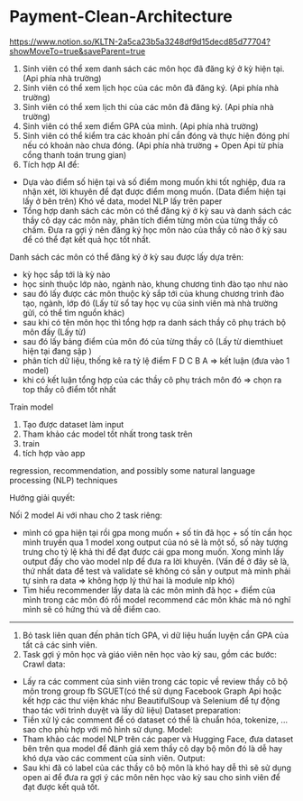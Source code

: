 ﻿# Payment-Clean-Architecture
https://www.notion.so/KLTN-2a5ca23b5a3248df9d15decd85d77704?showMoveTo=true&saveParent=true
1. Sinh viên có thể xem danh sách các môn học đã đăng ký ở kỳ hiện tại. (Api phía nhà trường)
2. Sinh viên có thể xem lịch học của các môn đã đăng ký. (Api phía nhà trường)
3. Sinh viên có thể xem lịch thi của các môn đã đăng ký. (Api phía nhà trường)
4. Sinh viên có thể xem điểm GPA của mình. (Api phía nhà trường)
5. Sinh viên có thể kiểm tra các khoản phí cần đóng và thực hiện đóng phí nếu có khoản nào chưa đóng. (Api phía nhà trường + Open Api từ phía cổng thanh toán trung gian)
6. Tích hợp AI để:
- Dựa vào điểm số hiện tại và số điểm mong muốn khi tốt nghiệp, đưa ra nhận xét, lời khuyên để đạt được điểm mong muốn. (Data điểm hiện tại lấy ở bên trên) Khó về data, model NLP lấy trên paper
- Tổng hợp danh sách các môn có thể đăng ký ở kỳ sau và danh sách các thầy cô dạy các môn này, phân tích điểm từng môn của từng thầy cô chấm.
Đưa ra gợi ý nên đăng ký học môn nào của thầy cô nào ở kỳ sau để có thể đạt kết quả học tốt nhất.

Danh sách các môn có thể đăng ký ở kỳ sau được lấy dựa trên: 

- kỳ học sắp tới là kỳ nào
- học sinh thuộc lớp nào, ngành nào, khung chương tình đào tạo như nào
- sau đó lấy được các môn thuộc kỳ sắp tới của khung chương trình đào tạo, ngành, lớp đó (Lấy từ sổ tay học vụ của sinh viên mà nhà trường gửi, có thể tìm nguồn khác)
- sau khi có tên môn học thì tổng hợp ra danh sách thầy cô phụ trách bộ môn đấy (Lấy từ)
- sau đó lấy bảng điểm của môn đó của từng thầy cô (Lấy từ diemthiuet hiện tại đang sập )
- phân tích dữ liệu, thống kê ra tỷ lệ điểm F D C B A ⇒ kết luận (đưa vào 1 model)
- khi có kết luận tổng hợp của các thầy cô phụ trách môn đó ⇒ chọn ra top thầy cô điểm tốt nhất

Train model

1. Tạo được dataset làm input
2. Tham khảo các model tốt nhất trong task trên 
3. train
4. tích hợp vào app

regression, recommendation, and possibly some natural language processing (NLP) techniques

Hướng giải quyết:

Nối 2 model Ai với nhau cho 2 task riêng:

- mình có gpa hiện tại rồi gpa mong muốn + số tín đã học + số tín cần học mình truyền qua 1 model xong output của nó sẽ là một số, số này tượng trưng cho tỷ lệ khả thi để đạt được cái gpa mong muốn. Xong mình lấy output đấy cho vào model nlp để đưa ra lời khuyên. (Vấn đề ở đây sẽ là, thứ nhất data để test và validate sẽ không có sẵn y output mà mình phải tự sinh ra data ⇒ không hợp lý thứ hai là module nlp khó)
- Tìm hiểu recommender lấy data là các môn mình đã học + điểm của mình trong các môn đó rồi model recommend các môn khác mà nó nghĩ mình sẽ có hứng thú và dễ điểm cao.
- ----------------------------------------------------------------------------------------------------------------------------------------------------------------------------------------------------------------------------------------------------------------------
1. Bỏ task liên quan đến phân tích GPA, vì dữ liệu huấn luyện cần GPA của tất cả các sinh viên.
2. Task gợi ý môn học và giáo viên nên học vào kỳ sau, gồm các bước:
Crawl data:
- Lấy ra các comment của sinh viên trong các topic về review thầy cô bộ môn trong group fb SGUET(có thể sử dụng Facebook Graph Api hoặc kết hợp các thư viện khác như BeautifulSoup và Selenium để tự động thao tác với trình duyệt và lấy dữ liệu)
Dataset preparation:
- Tiền xử lý các comment để có dataset có thể là chuẩn hóa, tokenize, ... sao cho phù hợp với mô hình sử dụng.
Model:
- Tham khảo các model NLP trên các paper và Hugging Face, đưa dataset bên trên qua model để đánh giá xem thầy cô dạy bộ môn đó là dễ hay khó dựa vào các comment của sinh viên.
Output:
- Sau khi đã có label của các thầy cô bộ môn là khó hay dễ thì sẽ sử dụng open ai để đưa ra gợi ý các môn nên học vào kỳ sau cho sinh viên để đạt được kết quả tốt.
